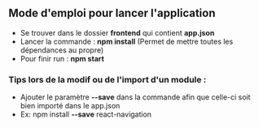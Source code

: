 ## Mode d'emploi pour lancer l'application

 * Se trouver dans le dossier **frontend** qui contient **app.json**
 * Lancer la commande : **npm install** (Permet de mettre toutes les dépendances au propre)
 * Pour finir run : **npm start**

### Tips lors de la modif ou de l'import d'un module :

* Ajouter le paramètre **--save** dans la commande afin que celle-ci soit bien importé dans le app.json
* Ex: npm install **--save** react-navigation
